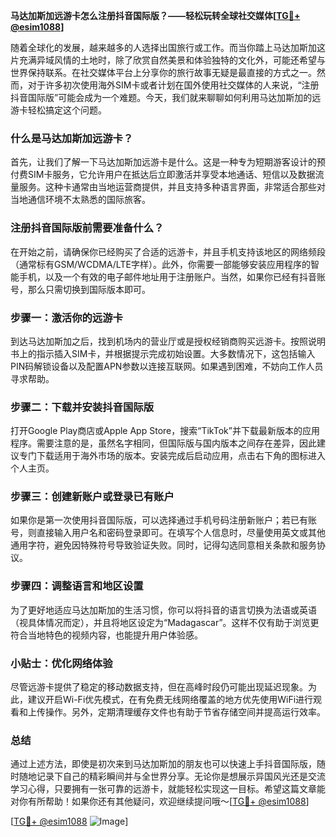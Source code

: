 **马达加斯加远游卡怎么注册抖音国际版？——轻松玩转全球社交媒体[[TG💪+ @esim1088](https://t.me/s/esim1088)]**

随着全球化的发展，越来越多的人选择出国旅行或工作。而当你踏上马达加斯加这片充满异域风情的土地时，除了欣赏自然美景和体验独特的文化外，可能还希望与世界保持联系。在社交媒体平台上分享你的旅行故事无疑是最直接的方式之一。然而，对于许多初次使用海外SIM卡或者计划在国外使用社交媒体的人来说，“注册抖音国际版”可能会成为一个难题。今天，我们就来聊聊如何利用马达加斯加的远游卡轻松搞定这个问题。

### 什么是马达加斯加远游卡？

首先，让我们了解一下马达加斯加远游卡是什么。这是一种专为短期游客设计的预付费SIM卡服务，它允许用户在抵达后立即激活并享受本地通话、短信以及数据流量服务。这种卡通常由当地运营商提供，并且支持多种语言界面，非常适合那些对当地通信环境不太熟悉的国际旅客。

### 注册抖音国际版前需要准备什么？

在开始之前，请确保你已经购买了合适的远游卡，并且手机支持该地区的网络频段（通常标有GSM/WCDMA/LTE字样）。此外，你需要一部能够安装应用程序的智能手机，以及一个有效的电子邮件地址用于注册账户。当然，如果你已经有抖音账号，那么只需切换到国际版本即可。

### 步骤一：激活你的远游卡

到达马达加斯加之后，找到机场内的营业厅或是授权经销商购买远游卡。按照说明书上的指示插入SIM卡，并根据提示完成初始设置。大多数情况下，这包括输入PIN码解锁设备以及配置APN参数以连接互联网。如果遇到困难，不妨向工作人员寻求帮助。

### 步骤二：下载并安装抖音国际版

打开Google Play商店或Apple App Store，搜索“TikTok”并下载最新版本的应用程序。需要注意的是，虽然名字相同，但国际版与国内版本之间存在差异，因此建议专门下载适用于海外市场的版本。安装完成后启动应用，点击右下角的图标进入个人主页。

### 步骤三：创建新账户或登录已有账户

如果你是第一次使用抖音国际版，可以选择通过手机号码注册新账户；若已有账号，则直接输入用户名和密码登录即可。在填写个人信息时，尽量使用英文或其他通用字符，避免因特殊符号导致验证失败。同时，记得勾选同意相关条款和服务协议。

### 步骤四：调整语言和地区设置

为了更好地适应马达加斯加的生活习惯，你可以将抖音的语言切换为法语或英语（视具体情况而定），并且将地区设定为“Madagascar”。这样不仅有助于浏览更符合当地特色的视频内容，也能提升用户体验感。

### 小贴士：优化网络体验

尽管远游卡提供了稳定的移动数据支持，但在高峰时段仍可能出现延迟现象。为此，建议开启Wi-Fi优先模式，在有免费无线网络覆盖的地方优先使用WiFi进行观看和上传操作。另外，定期清理缓存文件也有助于节省存储空间并提高运行效率。

### 总结

通过上述方法，即使是初次来到马达加斯加的朋友也可以快速上手抖音国际版，随时随地记录下自己的精彩瞬间并与全世界分享。无论你是想展示异国风光还是交流学习心得，只要拥有一张可靠的远游卡，就能轻松实现这一目标。希望这篇文章能对你有所帮助！如果你还有其他疑问，欢迎继续提问哦～[[TG💪+ @esim1088](https://t.me/s/esim1088)]

[[TG💪+ @esim1088](https://t.me/s/esim1088) ![Image](https://i.postimg.cc/4NQfJmqS/Snipaste-2025-05-13-00-14-12.png)]
